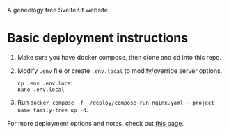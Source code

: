 A geneology tree SvelteKit website.

# Basic deployment instructions

1. Make sure you have docker compose, then clone and cd into this repo.

2. Modify `.env` file or create `.env.local` to modify/override server options.
    ```shell
    cp .env .env.local
    nano .env.local
    ```

3. Run `docker compose -f ./deploy/compose-run-nginx.yaml --project-name family-tree up -d`.

For more deployment options and notes, check out [this page](deploy/Readme.md).
